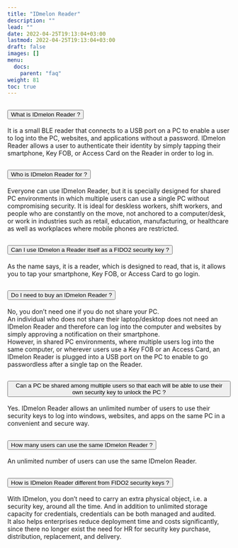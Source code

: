 ```yaml
---
title: "IDmelon Reader"
description: ""
lead: ""
date: 2022-04-25T19:13:04+03:00
lastmod: 2022-04-25T19:13:04+03:00
draft: false
images: []
menu:
  docs:
    parent: "faq"
weight: 81
toc: true
---
```


<div class="accordion" id="accordionExample">
  <div class="accordion-item">
    <h2 class="accordion-header" id="headingOne">
      <button class="accordion-button" type="button" data-bs-toggle="collapse" data-bs-target="#collapseOne" aria-expanded="true" aria-controls="collapseOne">
        What is IDmelon Reader ?
      </button>
    </h2>
    <div id="collapseOne" class="accordion-collapse collapse show" aria-labelledby="headingOne" data-bs-parent="#accordionExample">
      <div class="accordion-body">
        <p class="faq-p">It is a small BLE reader that connects to a USB port on a PC to enable a user to log into the PC, websites, and applications without a password. IDmelon Reader allows a user
        to authenticate their identity by simply tapping their smartphone, Key FOB, or Access Card on the Reader in order to log in.</p>
       </div>
    </div>
  </div>
  <div class="accordion-item">
    <h2 class="accordion-header" id="headingTwo">
      <button class="accordion-button collapsed" type="button" data-bs-toggle="collapse" data-bs-target="#collapseTwo" aria-expanded="false" aria-controls="collapseTwo">
        Who is IDmelon Reader for ?
      </button>
    </h2>
    <div id="collapseTwo" class="accordion-collapse collapse" aria-labelledby="headingTwo" data-bs-parent="#accordionExample">
      <div class="accordion-body">
        <p class="faq-p">
        Everyone can use IDmelon Reader, but it is specially designed for shared PC environments in which multiple users can use a single PC without compromising security.
        It is ideal for deskless workers, shift workers, and people who are constantly on the move, not anchored to a computer/desk, or work in industries such as retail, education,
        manufacturing, or healthcare as well as workplaces where mobile phones are restricted.
        </p>
      </div>
    </div>
  </div>
  <div class="accordion-item">
    <h2 class="accordion-header" id="headingThree">
      <button class="accordion-button collapsed" type="button" data-bs-toggle="collapse" data-bs-target="#collapseThree" aria-expanded="false" aria-controls="collapseThree">
        Can I use IDmelon a Reader itself as a FIDO2 security key ?
      </button>
    </h2>
    <div id="collapseThree" class="accordion-collapse collapse" aria-labelledby="headingThree" data-bs-parent="#accordionExample">
      <div class="accordion-body">
        <p class="faq-p">
            As the name says, it is a reader, which is designed to read, that is, it allows you to tap your smartphone, Key FOB, or Access Card to go login.
        </p>
      </div>
    </div>
  </div>

  <div class="accordion-item">
    <h2 class="accordion-header" id="headingFour">
      <button class="accordion-button collapsed" type="button" data-bs-toggle="collapse" data-bs-target="#collapseFour" aria-expanded="false" aria-controls="collapseFour">
        Do I need to buy an IDmelon Reader ?
      </button>
    </h2>
    <div id="collapseFour" class="accordion-collapse collapse" aria-labelledby="headingFour" data-bs-parent="#accordionExample">
      <div class="accordion-body">
        <p class="faq-p">
         No, you don’t need one if you do not share your PC.<br>
        An individual who does not share their laptop/desktop does not need an IDmelon Reader and therefore can log into the computer and websites by simply approving a notification
        on their smartphone.<br>
        However, in shared PC environments, where multiple users log into the same computer, or wherever users use a Key FOB or an Access Card, an IDmelon Reader is plugged into a
        USB port on the PC to enable to go passwordless after a single tap on the Reader.
    </p>
      </div>
    </div>
  </div>

  <div class="accordion-item">
    <h2 class="accordion-header" id="headingFive">
      <button class="accordion-button collapsed" type="button" data-bs-toggle="collapse" data-bs-target="#collapseFive" aria-expanded="false" aria-controls="collapseFive">
        Can a PC be shared among multiple users so that each will be able to use their own security key to unlock the PC ?
      </button>
    </h2>
    <div id="collapseFive" class="accordion-collapse collapse" aria-labelledby="headingFive" data-bs-parent="#accordionExample">
      <div class="accordion-body">
        <p class="faq-p">
        Yes. IDmelon Reader allows an unlimited number of users to use their security keys to log into windows, websites, and apps on the same PC in a convenient and secure way.
        </p>
      </div>
    </div>
  </div>

  <div class="accordion-item">
    <h2 class="accordion-header" id="headingSix">
      <button class="accordion-button collapsed" type="button" data-bs-toggle="collapse" data-bs-target="#collapseSix" aria-expanded="false" aria-controls="collapseSix">
        How many users can use the same IDmelon Reader ?
      </button>
    </h2>
    <div id="collapseSix" class="accordion-collapse collapse" aria-labelledby="headingSix" data-bs-parent="#accordionExample">
      <div class="accordion-body">
        <p class="faq-p">
        An unlimited number of users can use the same IDmelon Reader.
        </p>
      </div>
    </div>
  </div>

  <div class="accordion-item">
    <h2 class="accordion-header" id="headingSeven">
      <button class="accordion-button collapsed" type="button" data-bs-toggle="collapse" data-bs-target="#collapseSeven" aria-expanded="false" aria-controls="collapseSeven">
        How is IDmelon Reader different from FIDO2 security keys ?
      </button>
    </h2>
    <div id="collapseSeven" class="accordion-collapse collapse" aria-labelledby="headingSeven" data-bs-parent="#accordionExample">
      <div class="accordion-body">
        <p class="faq-p">
        With IDmelon, you don’t need to carry an extra physical object, i.e. a security key, around all the time. And in addition to unlimited storage capacity for credentials,
        credentials can be both managed and audited.<br>
        It also helps enterprises reduce deployment time and costs significantly, since there no longer exist the need for HR for security key purchase, distribution, replacement,
        and delivery.
        </p>
      </div>
    </div>
  </div>
</div>
